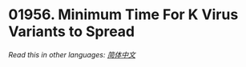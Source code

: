 # 01956. Minimum Time For K Virus Variants to Spread

  _Read this in other languages:_
    [_简体中文_](README.zh-CN.md)

